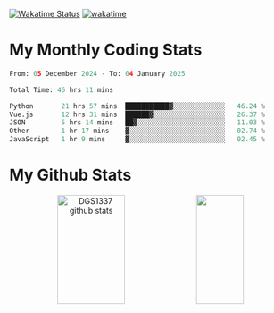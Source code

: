 [![Wakatime Status](https://github.com/noopurphalak/noopurphalak/workflows/wakatime-status-update/badge.svg)](https://github.com/noopurphalak/noopurphalak/actions/workflows/main.yml)
[![wakatime](https://wakatime.com/badge/user/80ace140-ef40-4fdd-b8ed-f3be3d2e1aea.svg)](https://wakatime.com/@80ace140-ef40-4fdd-b8ed-f3be3d2e1aea)

# My Monthly Coding Stats

<!--START_SECTION:waka-->

```python
From: 05 December 2024 - To: 04 January 2025

Total Time: 46 hrs 11 mins

Python       21 hrs 57 mins  ███████████▓░░░░░░░░░░░░░   46.24 %
Vue.js       12 hrs 31 mins  ██████▓░░░░░░░░░░░░░░░░░░   26.37 %
JSON         5 hrs 14 mins   ██▓░░░░░░░░░░░░░░░░░░░░░░   11.03 %
Other        1 hr 17 mins    ▓░░░░░░░░░░░░░░░░░░░░░░░░   02.74 %
JavaScript   1 hr 9 mins     ▓░░░░░░░░░░░░░░░░░░░░░░░░   02.45 %
```

<!--END_SECTION:waka-->

# My Github Stats
<div style="text-align: center;">
  <img width="49%" height="195px" src="https://github-readme-stats-sigma-five.vercel.app/api?username=noopurphalak&show_icons=true&count_private=true&hide_border=true&title_color=00FFFF&icon_color=00FFFF&text_color=00FFFF&bg_color=0d1117" alt="DGS1337 github stats" />
  <img width="41%" height="195px" src="https://github-readme-stats-sigma-five.vercel.app/api/top-langs/?username=noopurphalak&layout=compact&hide_border=true&title_color=00FFFF&text_color=00FFFF&bg_color=0d1117" />
</div>
